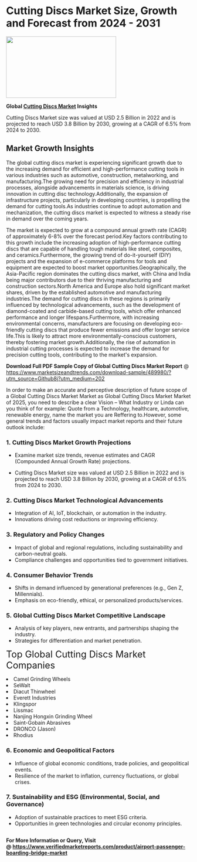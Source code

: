 <H1>Cutting Discs Market Size, Growth and Forecast from 2024 - 2031</H1><img class="aligncenter size-medium wp-image-584254" src="https://thirdeyenews.in/wp-content/uploads/2024/09/Global-Market-Research-300x168.jpeg" alt="" width="300" height="168" /><p><strong>Global&nbsp;<a href="https://www.marketsizeandtrends.com/download-sample/489980/?utm_source=Github8j?utm_medium=202">Cutting Discs Market</a> Insights</strong></p><p>Cutting Discs Market size was valued at USD 2.5 Billion in 2022 and is projected to reach USD 3.8 Billion by 2030, growing at a CAGR of 6.5% from 2024 to 2030.</p><p><h2>Market Growth Insights</h2> <p>The global cutting discs market is experiencing significant growth due to the increasing demand for efficient and high-performance cutting tools in various industries such as automotive, construction, metalworking, and manufacturing.The growing need for precision and efficiency in industrial processes, alongside advancements in materials science, is driving innovation in cutting disc technology.Additionally, the expansion of infrastructure projects, particularly in developing countries, is propelling the demand for cutting tools.As industries continue to adopt automation and mechanization, the cutting discs market is expected to witness a steady rise in demand over the coming years.</p> <p>The market is expected to grow at a compound annual growth rate (CAGR) of approximately 6-8% over the forecast period.Key factors contributing to this growth include the increasing adoption of high-performance cutting discs that are capable of handling tough materials like steel, composites, and ceramics.Furthermore, the growing trend of do-it-yourself (DIY) projects and the expansion of e-commerce platforms for tools and equipment are expected to boost market opportunities.Geographically, the Asia-Pacific region dominates the cutting discs market, with China and India being major contributors due to their thriving manufacturing and construction sectors.North America and Europe also hold significant market shares, driven by the established automotive and manufacturing industries.The demand for cutting discs in these regions is primarily influenced by technological advancements, such as the development of diamond-coated and carbide-based cutting tools, which offer enhanced performance and longer lifespans.Furthermore, with increasing environmental concerns, manufacturers are focusing on developing eco-friendly cutting discs that produce fewer emissions and offer longer service life.This is likely to attract more environmentally-conscious customers, thereby fostering market growth.Additionally, the rise of automation in industrial cutting processes is expected to increase the demand for precision cutting tools, contributing to the market's expansion.<p><span class=""><strong>Download Full PDF Sample Copy of Global Cutting Discs Market Report</strong> @ <a href="https://www.marketsizeandtrends.com/download-sample/489980/?utm_source=Github8j?utm_medium=202" target="_blank">https://www.marketsizeandtrends.com/download-sample/489980/?utm_source=Github8j?utm_medium=202</a></span></p><p>In order to make an accurate and perceptive description of future scope of a Global&nbsp;Cutting Discs Market Market as Global&nbsp;Cutting Discs Market Market of 2025, you need to describe a clear Vision &ndash; What Industry or Linda can you think of for example: Quote from a Technology, healthcare, automotive, renewable energy, name the market you are Reffering to.However, some general trends and factors usually impact market reports and their future outlook include:</p><h3>1.&nbsp;<strong>Cutting Discs Market Growth Projections</strong></h3><ul><li>Examine market size trends, revenue estimates and CAGR (Compounded Annual Growth Rate) projections.</li><li><p>Cutting Discs Market size was valued at USD 2.5 Billion in 2022 and is projected to reach USD 3.8 Billion by 2030, growing at a CAGR of 6.5% from 2024 to 2030.</p></li></ul><h3>2.&nbsp;<strong>Cutting Discs Market Technological Advancements</strong></h3><ul><li>Integration of AI, IoT, blockchain, or automation in the industry.</li><li>Innovations driving cost reductions or improving efficiency.</li></ul><h3>3.&nbsp;<strong>Regulatory and Policy Changes</strong></h3><ul><li>Impact of global and regional regulations, including sustainability and carbon-neutral goals.</li><li>Compliance challenges and opportunities tied to government initiatives.</li></ul><h3>4.&nbsp;<strong>Consumer Behavior Trends</strong></h3><ul><li>Shifts in demand influenced by generational preferences (e.g., Gen Z, Millennials).</li><li>Emphasis on eco-friendly, ethical, or personalized products/services.</li></ul><h3>5.&nbsp;<strong>Global Cutting Discs Market Competitive Landscape</strong></h3><ul><li>Analysis of key players, new entrants, and partnerships shaping the industry.</li><li>Strategies for differentiation and market penetration.</li></ul><p data-pm-slice="1 1 []"><span style="color: inherit; font-family: inherit; font-size: 25px;">Top Global Cutting Discs Market Companies</span></p><div class="" data-test-id=""><p><li>Camel Grinding Wheels</li><li> SeWalt</li><li> Diacut Thinwheel</li><li> Everett Industries</li><li> Klingspor</li><li> Lissmac</li><li> Nanjing Hongxin Grinding Wheel</li><li> Saint-Gobain Abrasives</li><li> DRONCO (Jason)</li><li> Rhodius</li></p></div><h3>6.&nbsp;<strong>Economic and Geopolitical Factors</strong></h3><ul><li>Influence of global economic conditions, trade policies, and geopolitical events.</li><li>Resilience of the market to inflation, currency fluctuations, or global crises.</li></ul><h3>7.&nbsp;<strong>Sustainability and ESG (Environmental, Social, and Governance)</strong></h3><ul><li>Adoption of sustainable practices to meet ESG criteria.</li><li>Opportunities in green technologies and circular economy principles.</li></ul><h2><strong style="font-size: 14px;">For More Information or Query, Visit @&nbsp;</strong><a style="background-color: #ffffff; font-size: 14px;" href="https://www.marketsizeandtrends.com/report/cutting-discs-market/" target="_blank">https://www.verifiedmarketreports.com/product/airport-passenger-boarding-bridge-market</a></h2>